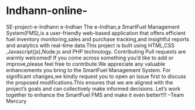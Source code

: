 # Indhann-online-
SE-project-e-Indhann
e-Indhan The e-Indhan,a SmartFuel Management System(FMS),is a user-friendly web-based application that offers efficient fuel inventory monitoring,sales and purchase tracking,and insightful reports and analytics with real-time data.This project is built using HTML,CSS ,Javascript(js),Node.js and PHP technology. Contributing Pull requests are warmly welcomed! If you come across something you’d like to add or improve,please feel free to contribute.We appreciate any valuable enhancements you bring to the SmartFuel Management System. For significant changes,we kindly request you to open an issue first to discuss the proposed modifications.This ensures that we are aligned with the project’s goals and can collectively make informed decisions. Let’s work together to enhance the SmartFuel FMS and make it even better!!!! –Team Mercury
